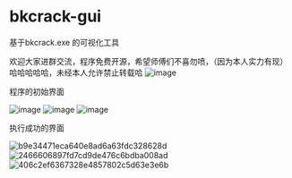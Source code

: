 # bkcrack-gui
基于bkcrack.exe 的可视化工具

欢迎大家进群交流，程序免费开源，希望师傅们不喜勿喷，（因为本人实力有现）哈哈哈哈哈，未经本人允许禁止转载哈
![image](https://github.com/user-attachments/assets/deff1f05-82be-4a85-99f8-871a2935e4c6)


程序的初始界面


![image](https://github.com/user-attachments/assets/45a526f1-bda4-4511-9744-f1da437191f7)
![image](https://github.com/user-attachments/assets/3f3f1a15-924d-4e96-b475-81e9fb59e654)
![image](https://github.com/user-attachments/assets/bc49ad66-7785-452f-9a78-ed101b4138c1)



执行成功的界面




![b9e34471eca640e8ad6a63fdc328628d](https://github.com/user-attachments/assets/d67ffac7-0c6c-4079-9431-091e1d36e936)
![2466606897fd7cd9de476c6bdba008ad](https://github.com/user-attachments/assets/463cc44e-44d0-44d7-a30e-74a41ad34133)
![406c2ef6367328e4857802c5d63e3e6b](https://github.com/user-attachments/assets/bcff630c-8441-4ad0-a485-b4c08574b689)




